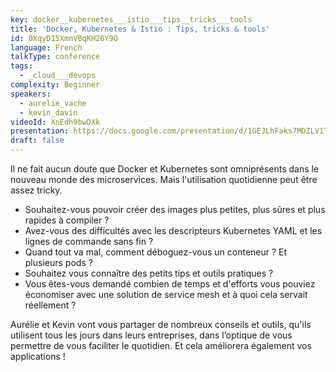 ```yaml
---
key: docker__kubernetes___istio___tips__tricks___tools
title: 'Docker, Kubernetes & Istio : Tips, tricks & tools'
id: 0XqyD15XmnVBqKH26Y9O
language: French
talkType: conference
tags:
  - _cloud___devops
complexity: Beginner
speakers:
  - aurelie_vache
  - kevin_davin
videoId: XnEdh9bwDXk
presentation: https://docs.google.com/presentation/d/1GEJLhFaks7MDZLV1TvN2tHqHgesZVP3gQ9wDSMUeADo/edit
draft: false
---
```

Il ne fait aucun doute que Docker et Kubernetes sont omniprésents dans le nouveau monde des microservices. Mais l'utilisation quotidienne peut être assez tricky.
- Souhaitez-vous pouvoir créer des images plus petites, plus sûres et plus rapides à compiler ?
- Avez-vous des difficultés avec les descripteurs Kubernetes YAML et les lignes de commande sans fin ?
- Quand tout va mal, comment déboguez-vous un conteneur ? Et plusieurs pods ?
- Souhaitez vous connaître des petits tips et outils pratiques ?
- Vous êtes-vous demandé combien de temps et d'efforts vous pouviez économiser avec une solution de service mesh et à quoi cela servait réellement ?

Aurélie et Kevin vont vous partager de nombreux conseils et outils, qu'ils utilisent tous les jours dans leurs entreprises, dans l’optique de vous permettre de vous faciliter le quotidien. Et cela améliorera également vos applications !